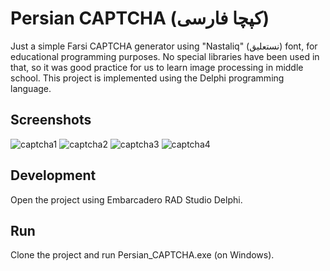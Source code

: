 # Persian CAPTCHA (کپچا فارسی)

Just a simple Farsi CAPTCHA generator using "Nastaliq" (نستعلیق) font, for educational programming purposes. No special libraries have been used in that, so it was good practice for us to learn image processing in middle school. This project is implemented using the Delphi programming language.

## Screenshots

![captcha1](https://user-images.githubusercontent.com/7780269/46572570-3e758780-c995-11e8-860c-6ae1afb2eeb6.JPG)
![captcha2](https://user-images.githubusercontent.com/7780269/46572571-3f0e1e00-c995-11e8-8252-22d9877d5c36.JPG)
![captcha3](https://user-images.githubusercontent.com/7780269/46572572-3f0e1e00-c995-11e8-844d-3bf8d46105d6.JPG)
![captcha4](https://user-images.githubusercontent.com/7780269/46572573-3f0e1e00-c995-11e8-9683-9655ed667572.JPG)

## Development

Open the project using Embarcadero RAD Studio Delphi.

## Run

Clone the project and run Persian_CAPTCHA.exe (on Windows).
